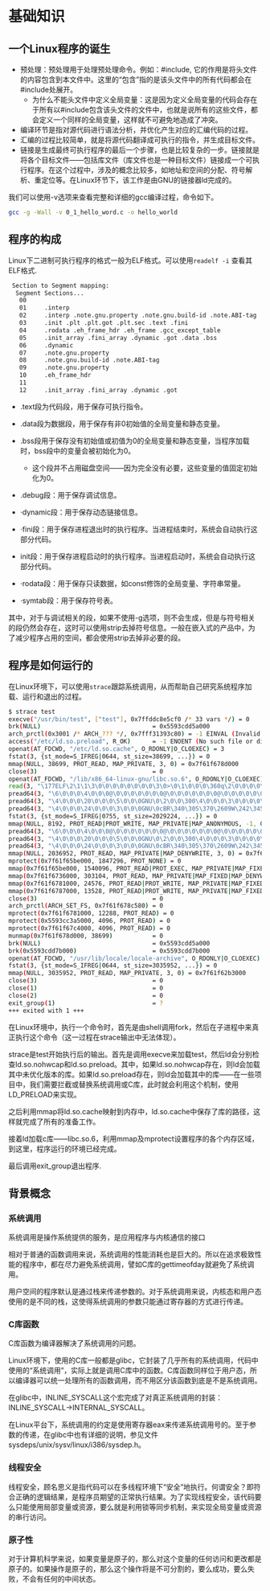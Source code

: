 # 基础知识

## 一个Linux程序的诞生

- 预处理：预处理用于处理预处理命令。例如：#include, 它的作用是将头文件的内容包含到本文件中。这里的“包含”指的是该头文件中的所有代码都会在#include处展开。
  - 为什么不能头文件中定义全局变量：这是因为定义全局变量的代码会存在于所有以#include包含该头文件的文件中，也就是说所有的这些文件，都会定义一个同样的全局变量，这样就不可避免地造成了冲突。
- 编译环节是指对源代码进行语法分析，并优化产生对应的汇编代码的过程。
- 汇编的过程比较简单，就是将源代码翻译成可执行的指令，并生成目标文件。
- 链接是生成最终可执行程序的最后一个步骤，也是比较复杂的一步。链接就是将各个目标文件——包括库文件（库文件也是一种目标文件）链接成一个可执行程序。在这个过程中，涉及的概念比较多，如地址和空间的分配、符号解析、重定位等。在Linux环节下，该工作是由GNU的链接器ld完成的。

我们可以使用-v选项来查看完整和详细的gcc编译过程，命令如下。

```sh
gcc -g -Wall -v 0_1_hello_word.c -o hello_world
```

## 程序的构成

Linux下二进制可执行程序的格式一般为ELF格式。可以使用`readelf -i` 查看其ELF格式.

```bash
 Section to Segment mapping:
  Segment Sections...
   00
   01     .interp
   02     .interp .note.gnu.property .note.gnu.build-id .note.ABI-tag .gnu.hash .dynsym .dynstr .gnu.version .gnu.version_r .rela.dyn .rela.plt
   03     .init .plt .plt.got .plt.sec .text .fini
   04     .rodata .eh_frame_hdr .eh_frame .gcc_except_table
   05     .init_array .fini_array .dynamic .got .data .bss
   06     .dynamic
   07     .note.gnu.property
   08     .note.gnu.build-id .note.ABI-tag
   09     .note.gnu.property
   10     .eh_frame_hdr
   11
   12     .init_array .fini_array .dynamic .got
```

- .text段为代码段，用于保存可执行指令。

- .data段为数据段，用于保存有非0初始值的全局变量和静态变量。
- .bss段用于保存没有初始值或初值为0的全局变量和静态变量，当程序加载时，bss段中的变量会被初始化为0。
  - 这个段并不占用磁盘空间——因为完全没有必要，这些变量的值固定初始化为0。

- .debug段：用于保存调试信息。
- ·dynamic段：用于保存动态链接信息。
- ·fini段：用于保存进程退出时的执行程序。当进程结束时，系统会自动执行这部分代码。
- init段：用于保存进程启动时的执行程序。当进程启动时，系统会自动执行这部分代码。
- ·rodata段：用于保存只读数据，如const修饰的全局变量、字符串常量。
- ·symtab段：用于保存符号表。

其中，对于与调试相关的段，如果不使用-g选项，则不会生成，但是与符号相关的段仍然会存在，这时可以使用strip去掉符号信息。一般在嵌入式的产品中，为了减少程序占用的空间，都会使用strip去掉非必要的段。

## 程序是如何运行的

在Linux环境下，可以使用`strace`跟踪系统调用，从而帮助自己研究系统程序加载、运行和退出的过程。

```bash
$ strace test
execve("/usr/bin/test", ["test"], 0x7ffddc8e5cf0 /* 33 vars */) = 0
brk(NULL)                               = 0x5593cdd5a000
arch_prctl(0x3001 /* ARCH_??? */, 0x7fff31393c80) = -1 EINVAL (Invalid argument)
access("/etc/ld.so.preload", R_OK)      = -1 ENOENT (No such file or directory)
openat(AT_FDCWD, "/etc/ld.so.cache", O_RDONLY|O_CLOEXEC) = 3
fstat(3, {st_mode=S_IFREG|0644, st_size=38699, ...}) = 0
mmap(NULL, 38699, PROT_READ, MAP_PRIVATE, 3, 0) = 0x7f61f678d000
close(3)                                = 0
openat(AT_FDCWD, "/lib/x86_64-linux-gnu/libc.so.6", O_RDONLY|O_CLOEXEC) = 3
read(3, "\177ELF\2\1\1\3\0\0\0\0\0\0\0\0\3\0>\0\1\0\0\0\360q\2\0\0\0\0\0"..., 832) = 832
pread64(3, "\6\0\0\0\4\0\0\0@\0\0\0\0\0\0\0@\0\0\0\0\0\0\0@\0\0\0\0\0\0\0"..., 784, 64) = 784
pread64(3, "\4\0\0\0\20\0\0\0\5\0\0\0GNU\0\2\0\0\300\4\0\0\0\3\0\0\0\0\0\0\0", 32, 848) = 32
pread64(3, "\4\0\0\0\24\0\0\0\3\0\0\0GNU\0cBR\340\305\370\2609W\242\345)q\235A\1"..., 68, 880) = 68
fstat(3, {st_mode=S_IFREG|0755, st_size=2029224, ...}) = 0
mmap(NULL, 8192, PROT_READ|PROT_WRITE, MAP_PRIVATE|MAP_ANONYMOUS, -1, 0) = 0x7f61f678b000
pread64(3, "\6\0\0\0\4\0\0\0@\0\0\0\0\0\0\0@\0\0\0\0\0\0\0@\0\0\0\0\0\0\0"..., 784, 64) = 784
pread64(3, "\4\0\0\0\20\0\0\0\5\0\0\0GNU\0\2\0\0\300\4\0\0\0\3\0\0\0\0\0\0\0", 32, 848) = 32
pread64(3, "\4\0\0\0\24\0\0\0\3\0\0\0GNU\0cBR\340\305\370\2609W\242\345)q\235A\1"..., 68, 880) = 68
mmap(NULL, 2036952, PROT_READ, MAP_PRIVATE|MAP_DENYWRITE, 3, 0) = 0x7f61f6599000
mprotect(0x7f61f65be000, 1847296, PROT_NONE) = 0
mmap(0x7f61f65be000, 1540096, PROT_READ|PROT_EXEC, MAP_PRIVATE|MAP_FIXED|MAP_DENYWRITE, 3, 0x25000) = 0x7f61f65be000
mmap(0x7f61f6736000, 303104, PROT_READ, MAP_PRIVATE|MAP_FIXED|MAP_DENYWRITE, 3, 0x19d000) = 0x7f61f6736000
mmap(0x7f61f6781000, 24576, PROT_READ|PROT_WRITE, MAP_PRIVATE|MAP_FIXED|MAP_DENYWRITE, 3, 0x1e7000) = 0x7f61f6781000
mmap(0x7f61f6787000, 13528, PROT_READ|PROT_WRITE, MAP_PRIVATE|MAP_FIXED|MAP_ANONYMOUS, -1, 0) = 0x7f61f6787000
close(3)                                = 0
arch_prctl(ARCH_SET_FS, 0x7f61f678c580) = 0
mprotect(0x7f61f6781000, 12288, PROT_READ) = 0
mprotect(0x5593cc3a5000, 4096, PROT_READ) = 0
mprotect(0x7f61f67c4000, 4096, PROT_READ) = 0
munmap(0x7f61f678d000, 38699)           = 0
brk(NULL)                               = 0x5593cdd5a000
brk(0x5593cdd7b000)                     = 0x5593cdd7b000
openat(AT_FDCWD, "/usr/lib/locale/locale-archive", O_RDONLY|O_CLOEXEC) = 3
fstat(3, {st_mode=S_IFREG|0644, st_size=3035952, ...}) = 0
mmap(NULL, 3035952, PROT_READ, MAP_PRIVATE, 3, 0) = 0x7f61f62b3000
close(3)                                = 0
close(1)                                = 0
close(2)                                = 0
exit_group(1)                           = ?
+++ exited with 1 +++
```

在Linux环境中，执行一个命令时，首先是由shell调用fork，然后在子进程中来真正执行这个命令（这一过程在strace输出中无法体现）。

strace是test开始执行后的输出。首先是调用execve来加载test，然后ld会分别检查ld.so.nohwcap和ld.so.preload。其中，如果ld.so.nohwcap存在，则ld会加载其中未优化版本的库。如果ld.so.preload存在，则ld会加载其中的库——在一些项目中，我们需要拦截或替换系统调用或C库，此时就会利用这个机制，使用LD_PRELOAD来实现。

之后利用mmap将ld.so.cache映射到内存中，ld.so.cache中保存了库的路径，这样就完成了所有的准备工作。

接着ld加载c库——libc.so.6，利用mmap及mprotect设置程序的各个内存区域，到这里，程序运行的环境已经完成。

最后调用exit_group退出程序.

## 背景概念

### 系统调用

系统调用是操作系统提供的服务，是应用程序与内核通信的接口

相对于普通的函数调用来说，系统调用的性能消耗也是巨大的。所以在追求极致性能的程序中，都在尽力避免系统调用，譬如C库的gettimeofday就避免了系统调用。

用户空间的程序默认是通过栈来传递参数的。对于系统调用来说，内核态和用户态使用的是不同的栈，这使得系统调用的参数只能通过寄存器的方式进行传递。

### C库函数

C库函数为编译器解决了系统调用的问题。

Linux环境下，使用的C库一般都是glibc，它封装了几乎所有的系统调用，代码中使用的“系统调用”，实际上就是调用C库中的函数。C库函数同样位于用户态，所以编译器可以统一处理所有的函数调用，而不用区分该函数到底是不是系统调用。

在glibc中，INLINE_SYSCALL这个宏完成了对真正系统调用的封装：INLINE_SYSCALL->INTERNAL_SYSCALL。

在Linux平台下，系统调用的约定是使用寄存器eax来传递系统调用号的。至于参数的传递，在glibc中也有详细的说明，参见文件sysdeps/unix/sysv/linux/i386/sysdep.h。

### 线程安全

线程安全，顾名思义是指代码可以在多线程环境下“安全”地执行。何谓安全？即符合正确的逻辑结果，是程序员期望的正常执行结果。为了实现线程安全，该代码要么只能使用局部变量或资源，要么就是利用锁等同步机制，来实现全局变量或资源的串行访问。

### 原子性

对于计算机科学来说，如果变量是原子的，那么对这个变量的任何访问和更改都是原子的。如果操作是原子的，那么这个操作将是不可分割的，要么成功，要么失败，不会有任何的中间状态。
